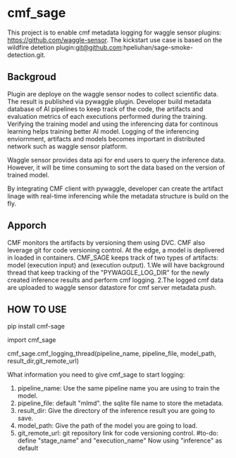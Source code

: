 # cmf_sage
This project is to enable cmf metadata logging for waggle sensor plugins: https://github.com/waggle-sensor. 
The kickstart  use case is based on the wildfire detetion plugin:git@github.com:hpeliuhan/sage-smoke-detection.git.


## Backgroud
Plugin are deploye on the waggle sensor nodes to collect scientific data. The result is published via pywaggle plugin.
Developer build metadata database of AI pipelines to keep track of the code, the artifacts and evaluation metrics of each executions performed during the training. Verifying the training model and using the inferencing data for continous learning helps training better AI model.
Logging of the inferencing enviornment, artifacts and models becomes important in distributed network such as waggle sensor platform.

Waggle sensor provides data api for end users to query the inference data. However, it will be time consuming to sort the data based on the version of trained model. 

By integrating CMF client with pywaggle, developer can create the artifact linage with real-time inferencing while the metadata structure is build on the fly.

## Apporch
CMF monitors the artifacts by versioning them using DVC. CMF also leverage git for code versioning control. 
At the edge, a model is deplivered in loaded in containers. CMF_SAGE keeps track of two types of artifacts: model (execution input) and (execution output).
1.We will have background thread that keep tracking of the "PYWAGGLE_LOG_DIR" for the newly created inference results and perform cmf logging.
2.The logged cmf data are uploaded to waggle sensor datastore for cmf server metadata push.


## HOW TO USE
pip install cmf-sage

import cmf_sage

cmf_sage.cmf_logging_thread(pipeline_name, pipeline_file, model_path, result_dir,git_remote_url)

What information you need to give cmf_sage to start logging:
1. pipeline_name: Use the same pipeline name you are using to train the model.
2. pipeline_file: default "mlmd". the sqlite file name to store the metadata.
3. result_dir: Give the directory of the inference result you are going to save.
4. model_path: Give the path of the model you are going to load.
5. git_remote_url: git repository link for code versioning control.
#to-do: define "stage_name" and "execution_name" Now using "inference" as default




